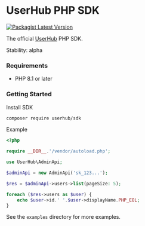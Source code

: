 # UserHub PHP SDK
[![Packagist Latest Version](https://poser.pugx.org/userhub/sdk/v/stable.svg)](https://packagist.org/packages/userhub/sdk)

The official [UserHub](https://userhub.com) PHP SDK.

Stability: alpha

### Requirements

* PHP 8.1 or later

### Getting Started

Install SDK

```sh
composer require userhub/sdk
```

Example

```php
<?php

require __DIR__.'/vendor/autoload.php';

use UserHub\AdminApi;

$adminApi = new AdminApi('sk_123...');

$res = $adminApi->users->list(pageSize: 5);

foreach ($res->users as $user) {
    echo $user->id.' '.$user->displayName.PHP_EOL;
}
```

See the `examples` directory for more examples.
